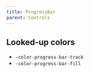 ```yaml
---
title: ProgressBar
parent: Controls
---
```


## Looked-up colors

- `-color-progress-bar-track`
- `-color-progress-bar-fill`
